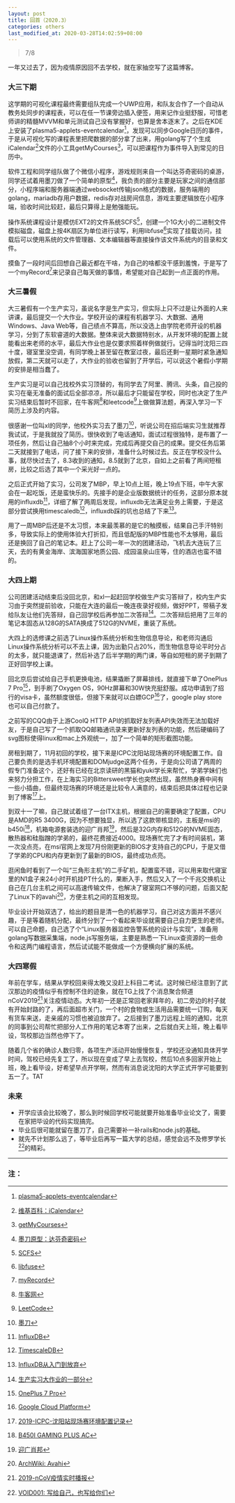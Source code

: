 ```yaml
---
layout: post
title: 回首（2020.3）
categories: others
last_modified_at: 2020-03-28T14:02:59+08:00
---
```


> 7/8  

<!-- more -->

一年又过去了，因为疫情原因回不去学校，就在家抽空写了这篇博客。  

### 大三下期
这学期的可视化课程最终需要组队完成一个UWP应用，和队友合作了一个自动从教务处同步的课程表，可以在任一节课旁边插入便签，用来记作业挺舒服，可惜老师讲的精髓MVVM和单元测试自己没有掌握好，也算是舍本逐末了。之后在KDE上安装了plasma5-applets-eventcalendar[^1]，发现可以同步Google日历的事件，于是从可视化写的课程表里把爬数据的部分拿了出来，用golang写了个生成iCalendar[^2]文件的小工具getMyCourses[^3]，可以把课程作为事件导入到常见的日历中。  

软件工程和同学组队做了个微信小程序，游戏规则来自一个叫达芬奇密码的桌游，同学还试着用墨刀做了一个简单的原型[^4]，我负责的部分主要是玩家之间的通信部分，小程序端和服务器端通过websocket传输json格式的数据，服务端用的golang，mariadb存用户数据，redis存对战房间信息，游戏主要逻辑放在小程序端，验收时间比较赶，最后只算得上是勉强能玩。  

操作系统课程设计是模仿EXT2的文件系统SCFS[^5]，创建一个1G大小的二进制文件模拟磁盘，磁盘上按4K扇区为单位进行读写，利用libfuse[^6]实现了挂载访问，挂载后可以使用系统的文件管理器、文本编辑器等直接操作该文件系统内的目录和文件。  

摸鱼了一段时间后回想自己最近都在干啥，为自己的啥都没干感到羞愧，于是写了一个myRecord[^7]来记录自己每天做的事情，希望能对自己起到一点正面的作用。  

### 大三暑假
大三暑假有一个生产实习，虽说名字是生产实习，但实际上只不过是让外面的人来讲课，最后提交一个大作业。学校开设的课程有机器学习、大数据、通用Windows、Java Web等，自己绩点不算高，所以没选上由学院老师开设的机器学习，分到了东软睿道的大数据。整体来说大数据特别水，从开发环境的配置上就能看出来老师的水平，最后大作业也是仅要求照着样例做就行。记得当时沈阳三四十度，寝室里没空调，有同学晚上甚至留在教室过夜，最后还剩一星期时紧急通知放假，第二天就可以走了，大作业的验收也留到了开学后，可以说这个暑假小学期的安排是相当蠢了。  

生产实习是可以自己找校外实习顶替的，有同学去了阿里、腾讯、头条，自己投的实习在毫无准备的面试后全部凉凉，所以最后才只能留在学校，同时也决定了生产实习结束后暂时不回家，在牛客网[^8]和leetcode[^9]上做做算法题，再深入学习一下简历上涉及的内容。  

很感谢一位叫xl的同学，他校外实习去了墨刀[^10]，听说公司在招后端实习生就推荐我试试，于是我就投了简历。很快收到了电话通知，面试过程很独特，是布置了一项任务，然后让自己抽8个小时来完成，完成后再提交自己的成果。提交任务后第二天就接到了电话，问了接下来的安排，准备什么时候过去。反正在学校没什么事，就尽快过去了，8.3收到的通知，8.5就到了北京，自如上之前看了两间短租房，比较之后选了其中一个采光好一点的。  

之后正式开始了实习，公司发了MBP，早上10点上班，晚上19点下班，中午大家会在一起吃饭，还是蛮快乐的。先接手的是企业版数据统计的任务，这部分原本就用的influxdb[^11]，详细了解了两周后发现，influxdb无法满足业务上需要，于是这部分尝试换用timescaledb[^12]，influxdb踩的坑也总结了下来[^13]。  

用了一周MBP后还是不太习惯，本来最羡慕的是它的触摸板，结果自己手汗特别多，导致实际上的使用体验大打折扣，而且低配版的MBP性能也不太够用，最后还是换回了自己的笔记本。赶上了公司一年一次的团建活动，飞机去大连玩了三天，去的有黄金海岸、滨海国家地质公园、成园温泉山庄等，住的酒店也蛮不错的。  

### 大四上期
公司团建活动结束后没回北京，和xl一起赶回学校做生产实习答辩了，校内生产实习由于突然提前验收，只能在大连的最后一晚连夜录好视频，做好PPT，带稿子发给队友让他们先答辩，自己回学校后再参加二次答辩[^14]。二次答辩后把用了三年的笔记本固态从128G的SATA换成了512G的NVME，重装了系统。  

大四上的选修课之前选了Linux操作系统分析和生物信息导论，和老师沟通后Linux操作系统分析可以不去上课，因为出勤只占20%，而生物信息导论平时分占的太多，就只能退课了，然后补选了后半学期的两门课，等自如短租的房子到期了正好回学校上课。  

回北京后尝试给自己手机更换电池，结果撬断了屏幕排线，就直接下单了OnePlus 7 Pro[^15]，到手刷了Oxygen OS，90Hz屏幕和30W快充挺舒服。成功申请到了招行的visa卡，虽然额度很低，但接下来就可以白嫖GCP[^16]了，google play store也可以自己付款了。  

之前写的CQQ由于上游CoolQ HTTP API的抓取好友列表API失效而无法加载好友，于是自己写了一个抓取QQ邮箱通讯录来更新好友列表的功能，然后硬编码了svg图标使得linux和mac上外观统一，加了一个简单的矩形截图功能。  

房租到期了，11月初回的学校，接下来是ICPC沈阳站现场赛的环境配置工作。自己要负责的是选手机环境配置和DOMjudge这两个任务，于是向公司请了两周的假专门准备这个，还好有已经在北京读研的黑猫和yuki学长来帮忙，学弟学妹们也来努力分担工作，在上海实习的Bittersweet学长也突然出现，虽然热身赛中间有一些小插曲，但最终现场赛的环境还是比较令人满意的，结束后把具体过程也记录到了博客[^17]上。  

到双十一了嘛，自己就试着组了一台ITX主机，根据自己的需要确定了配置，CPU是AMD的R5 3400G，因为不想要独显，所以选了这款带核显的，主板是msi的b450i[^18]，机箱电源套装选的迎广肖邦[^19]，然后是32G内存和512G的NVME固态，散热器和硅脂蹭的学弟的，最终花费接近4000。现场赛忙完了才有时间装机，第一次没点亮，在msi官网上发现7月份刚更新的BIOS才支持自己的CPU，于是又借了学弟的CPU和内存更新到了最新的BIOS，最终成功点亮。  

逛闲鱼时看到了一个叫“三角形主机”的二手矿机，配置蛮不错，可以用来取代寝室里的N1盒子来24小时开机挂PT什么的，果断入手，然后又入了一个千兆交换机让自己在几台主机之间可以高速传输文件，也解决了寝室网口不够的问题，后面又配了Linux下的avahi[^20]，方便主机之间的互相发现。  

毕业设计开始双选了，给出的题目是清一色的机器学习，自己对这方面并不感兴趣，于是等着随机分配，最终分到了一个看起来毕设就需要自己自力更生的老师。可以自己命题，自己选了个“Linux服务器监控告警系统的设计与实现”，准备用golang写数据采集端，node.js写服务端，主要是熟悉一下Linux查资源的一些命令和这两门编程语言，然后试试能不能做成一个方便横向扩展的系统。  

### 大四寒假
年前在学车，结果从学校回来得太晚又没赶上科目二考试。这时候已经注意到了武汉那边的疫情似乎有控制不住的迹象，就在TG上找了个消息聚合频道nCoV2019[^21]关注疫情动态。大年初一还是正常回老家拜年的，初二旁边的村子就有开始封路的了，再后面超市关门，一个村的食物或生活用品需要统一订购，每天有货车来送，走亲戚的习惯也被迫放弃了。之后接到了墨刀远程上班的通知，北京的同事到公司帮忙把部分人工作用的笔记本寄了出来，之后就白天上班，晚上看毕设，驾校那边当然也停下了。  

随着几个省的确诊人数归零，各项生产活动开始慢慢恢复，学校还没通知具体开学时间，驾校已经先复工了，所以现在变成了早上去驾校，然后10点多回家开始上班，晚上看毕设，好希望早点开学啊，然而有消息说沈阳的大学正式开学可能要到五一了。TAT  

### 未来
* 开学应该会比较晚了，那么到时候回学校可能就要开始准备毕业论文了，需要在家把毕设的代码实现搞完。
* 毕业后很可能就留在墨刀了，自己需要补一补rails和node.js的基础。
* 就先不计划那么远了，等毕业后再写一篇大学的总结，感觉会远不及修罗学长[^22]的精彩。

---
### 注：

[^1]: [plasma5-applets-eventcalendar](https://github.com/Zren/plasma-applet-eventcalendar)  
[^2]: [维基百科：iCalendar](https://en.wikipedia.org/wiki/ICalendar)  
[^3]: [getMyCourses](https://github.com/whoisnian/getMyCourses)  
[^4]: [墨刀原型：达芬奇密码](/public/image/da_vinci_code_game.webp)  
[^5]: [SCFS](https://github.com/whoisnian/SCFS)
[^6]: [libfuse](https://github.com/libfuse/libfuse)  
[^7]: [myRecord](http://120.78.169.154:8000/)  
[^8]: [牛客网](https://www.nowcoder.com/)  
[^9]: [LeetCode](https://leetcode.com/)  
[^10]: [墨刀](https://modao.cc/)  
[^11]: [InfluxDB](https://www.influxdata.com/)  
[^12]: [TimescaleDB](https://www.timescale.com/)  
[^13]: [InfluxDB从入门到放弃](/2019/08/17/InfluxDB从入门到放弃/)  
[^14]: [生产实习大作业的一部分](/public/image/jinyong.webp)  
[^15]: [OnePlus 7 Pro](https://www.oneplus.com/cn/7pro)  
[^16]: [Google Cloud Platform](https://cloud.google.com/)  
[^17]: [2019-ICPC-沈阳站现场赛环境配置记录](/2019/11/17/2019-ICPC-沈阳站现场赛环境配置记录/)  
[^18]: [B450I GAMING PLUS AC](https://cn.msi.com/Motherboard/B450I-GAMING-PLUS-AC/)  
[^19]: [迎广肖邦](https://www.in-win.com/cn/gaming-chassis/Chopin/)  
[^20]: [ArchWiki: Avahi](https://wiki.archlinux.org/index.php/Avahi)  
[^21]: [2019-nCoV疫情实时播报](https://t.me/s/nCoV2019)  
[^22]: [VOID001: 写给自己，也写给你们](https://void-shana.moe/杂七杂八/写给自己，也写给你们.html)  

